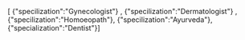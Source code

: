 [ {"specilization":"Gynecologist"}
, {"specilization":"Dermatologist"}
, {"specilization":"Homoeopath"},
 {"specilization":"Ayurveda"},
{"specialization":"Dentist"}]